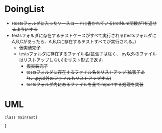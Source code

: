 # DoingList
- ~~(testsフォルダに入ったソースコードに書かれている)retNum関数が1を返せるようにする~~
- testsフォルダに存在するテストケースがすべて実行される(testsフォルダにA,B,Cがあったら、A,B,Cに存在するテストすべてが実行される。)
    - ~~仮実装完了~~
    - testsフォルダに存在するファイル名(拡張子は除く、.py以外のファイルはリストアップしない)をリスト形式で返す。
        - ~~仮実装完了~~
        - ~~testsフォルダに存在するファイル名をリストアップ(拡張子あり、.py以外のファイルもリストアップする)~~
        - ~~testsフォルダ内にあるファイルを全てimportする処理を実装~~

# UML
```plantuml
class mainTest{

}
```
